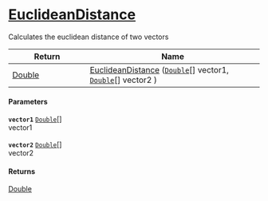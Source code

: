 # [EuclideanDistance](./DtwPy--EuclideanDistance.md)

Calculates the euclidean distance of two vectors

| Return<div><a href="#"><img width=225></a></div> | Name<div><a href="#"><img width=525></a></div> | 
| --- | --- | 
| [Double](https://docs.microsoft.com/en-us/dotnet/api/System.Double) | [EuclideanDistance](./DtwPy--EuclideanDistance.md) ([`Double`](https://docs.microsoft.com/en-us/dotnet/api/System.Double)[] vector1, [`Double`](https://docs.microsoft.com/en-us/dotnet/api/System.Double)[] vector2 ) | 


#### Parameters
**`vector1`**  [`Double`](https://docs.microsoft.com/en-us/dotnet/api/System.Double)[]<br>vector1<br><br>**`vector2`**  [`Double`](https://docs.microsoft.com/en-us/dotnet/api/System.Double)[]<br>vector2
#### Returns
[Double](https://docs.microsoft.com/en-us/dotnet/api/System.Double)<br>

